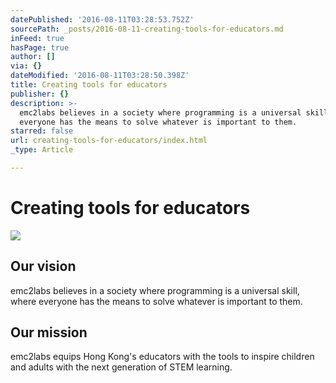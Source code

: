 ```yaml
---
datePublished: '2016-08-11T03:28:53.752Z'
sourcePath: _posts/2016-08-11-creating-tools-for-educators.md
inFeed: true
hasPage: true
author: []
via: {}
dateModified: '2016-08-11T03:28:50.398Z'
title: Creating tools for educators
publisher: {}
description: >-
  emc2labs believes in a society where programming is a universal skill, where
  everyone has the means to solve whatever is important to them.
starred: false
url: creating-tools-for-educators/index.html
_type: Article

---
```

# Creating tools for educators
![](https://the-grid-user-content.s3-us-west-2.amazonaws.com/71e6a327-c0f5-44a0-b4ee-febb09e25812.jpg)

## Our vision

emc2labs believes in a society where programming is a universal skill, where everyone has the means to solve whatever is important to them.

## Our mission

emc2labs equips Hong Kong's educators with the tools to inspire children and adults with the next generation of STEM learning.